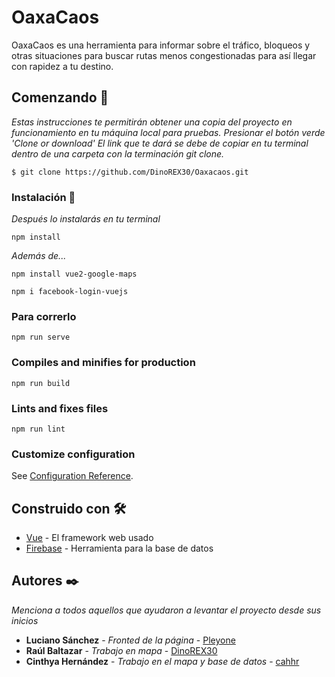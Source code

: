 # OaxaCaos

OaxaCaos es una herramienta para informar sobre el tráfico, bloqueos y otras situaciones para buscar rutas menos congestionadas para así llegar con rapidez a tu destino.

## Comenzando 🚀

_Estas instrucciones te permitirán obtener una copia del proyecto en funcionamiento en tu máquina local para pruebas._
_Presionar el botón verde 'Clone or download'_
_El link que te dará se debe de copiar en tu terminal dentro de una carpeta con la terminación git clone._
```
$ git clone https://github.com/DinoREX30/Oaxacaos.git
```


### Instalación 🔧

_Después lo instalarás en tu terminal_

```
npm install
```

_Además de..._

```
npm install vue2-google-maps
```
```
npm i facebook-login-vuejs
```
### Para correrlo
```
npm run serve
```
### Compiles and minifies for production
```
npm run build
```

### Lints and fixes files
```
npm run lint
```

### Customize configuration
See [Configuration Reference](https://cli.vuejs.org/config/).

## Construido con 🛠️

* [ Vue](https://vuejs.org/) - El framework web usado
* [Firebase](https://firebase.google.com/products/hosting/?hl=es-419) - Herramienta para la base de datos



## Autores ✒️

_Menciona a todos aquellos que ayudaron a levantar el proyecto desde sus inicios_

* **Luciano Sánchez** - *Fronted de la página* - [Pleyone](https://github.com/Pleyone)
* **Raúl Baltazar** - *Trabajo en mapa* - [DinoREX30](https://github.com/DinoREX30)
* **Cinthya Hernández** - *Trabajo en el mapa y base de datos* - [cahhr](https://github.com/cahhr)

